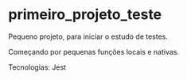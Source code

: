 # primeiro_projeto_teste

Pequeno projeto, para iniciar o estudo de testes. 

Começando por pequenas funções locais e nativas. 

Tecnologias:
Jest
